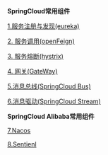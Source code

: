 **SpringCloud常用组件**

[1.服务注册与发现(eureka)](./docs/SpringCloud/eureka.md)

[2. 服务调用(openFeign)](./docs/SpringCloud/openFeign.md)

[3. 服务熔断(hystrix)](./docs/SpringCloud/hystrix.md)

[4. 网关(GateWay)](./docs/SpringCloud/GateWay.md)

[5.消息总线(SpringCloud Bus)](./docs/SpringCloud/SpringCloudBus.md)

[6.消息驱动(SpringCloud Stream)](./docs/SpringCloud/SpringCloudStream.md)

**SpringCloud Alibaba常用组件**

[7.Nacos](./docs/SpringCloud/Nacos.md)

[8.Sentienl](./docs/SpringCloud/Sentienl.md)







